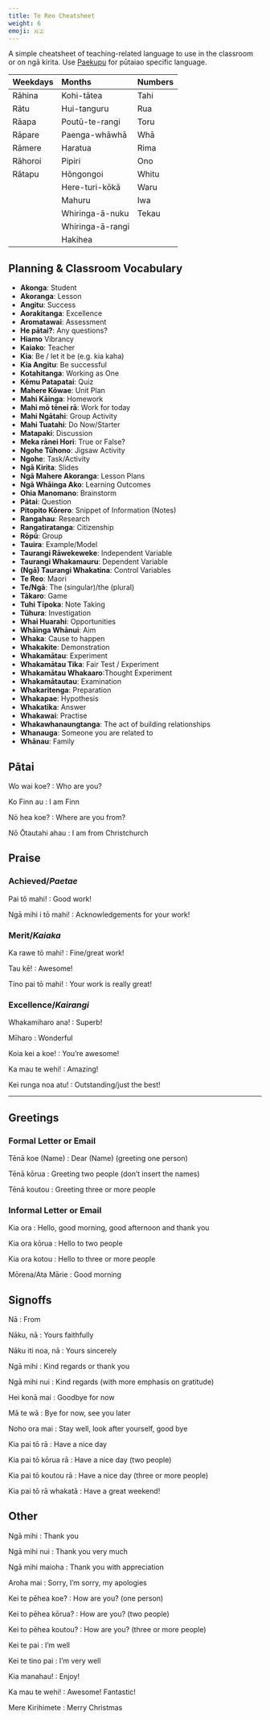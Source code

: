 ```yaml
---
title: Te Reo Cheatsheet
weight: 6
emoji: 🇳🇿
---
```


A simple cheatsheet of teaching-related language to use in the classroom or on ngā kirita. Use [Paekupu](https://paekupu.co.nz/words/wordlist/te-reo-pūtaiao/english-to-maori) for pūtaiao specific language.

| Weekdays   | Months             | Numbers   |
| :--------- | :----------------- | :-------- |
| Rāhina     | Kohi-tātea         | Tahi      |
| Rātu       | Hui-tanguru        | Rua       |
| Rāapa      | Poutū-te-rangi     | Toru      |
| Rāpare     | Paenga-whāwhā      | Whā       |
| Rāmere     | Haratua            | Rima      |
| Rāhoroi    | Pipiri             | Ono       |
| Rātapu     | Hōngongoi          | Whitu     |
|            | Here-turi-kōkā     | Waru      |
|            | Mahuru             | Iwa       |
|            | Whiringa-ā-nuku    | Tekau     |
|            | Whiringa-ā-rangi   |           |
|            | Hakihea            |           |

## Planning & Classroom Vocabulary

- __Akonga__: Student
- __Akoranga__: Lesson
- __Angitu__: Success
- __Aorakitanga__: Excellence
- __Aromatawai__: Assessment
- __He pātai?__: Any questions?
- __Hiamo__ Vibrancy
- __Kaiako__: Teacher
- __Kia__: Be / let it be (e.g. kia kaha)
- __Kia Angitu__: Be successful
- __Kotahitanga__: Working as One
- __Kēmu Patapatai__: Quiz
- __Mahere Kōwae__: Unit Plan
- __Mahi Kāinga__: Homework
- __Mahi mō tēnei rā__: Work for today
- __Mahi Ngātahi__: Group Activity
- __Mahi Tuatahi__: Do Now/Starter
- __Matapaki__: Discussion
- __Meka rānei Hori__: True or False?
- __Ngohe Tūhono__: Jigsaw Activity
- __Ngohe__: Task/Activity
- __Ngā Kirita__: Slides
- __Ngā Mahere Akoranga__: Lesson Plans
- __Ngā Whāinga Ako__: Learning Outcomes
- __Ohia Manomano__: Brainstorm
- __Pātai__: Question
- __Pitopito Kōrero__: Snippet of Information (Notes)
- __Rangahau__: Research
- __Rangatiratanga__: Citizenship
- __Rōpū__: Group
- __Tauira__: Example/Model
- __Taurangi Rāwekeweke__: Independent Variable
- __Taurangi Whakamauru__: Dependent Variable
- __(Ngā) Taurangi Whakatina__: Control Variables
- __Te Reo__: Maori
- __Te/Ngā__: The (singular)/the (plural)
- __Tākaro__: Game
- __Tuhi Tīpoka__: Note Taking
- __Tūhura__: Investigation
- __Whai Huarahi__: Opportunities
- __Whāinga Whānui__: Aim
- __Whaka__: Cause to happen
- __Whakakite__: Demonstration
- __Whakamātau__: Experiment
- __Whakamātau Tika__: Fair Test / Experiment
- __Whakamātau Whakaaro__:Thought Experiment
- __Whakamātautau__: Examination
- __Whakaritenga__: Preparation
- __Whakapae__: Hypothesis
- __Whakatika__: Answer
- __Whakawai__: Practise
- __Whakawhanaungtanga__: The act of building relationships
- __Whanauga__: Someone you are related to
- __Whānau__: Family

## Pātai

Wo wai koe?
: Who are you?

Ko Finn au
: I am Finn

Nō hea koe?
: Where are you from?

Nō Ōtautahi ahau
: I am from Christchurch

## Praise

### Achieved/_Paetae_

Pai tō mahi!
: Good work!

Ngā mihi i tō mahi!
: Acknowledgements for your work!

### Merit/_Kaiaka_

Ka rawe tō mahi!
: Fine/great work!

Tau kē!
: Awesome!

Tino pai tō mahi!
: Your work is really great!

### Excellence/_Kairangi_

Whakamiharo ana!
: Superb! 

Mīharo
: Wonderful

Koia kei a koe!
: You’re awesome!

Ka mau te wehi!
: Amazing!

Kei runga noa atu!
: Outstanding/just the best!

---

## Greetings

### Formal Letter or Email

Tēnā koe (Name)
: Dear (Name) (greeting one person)

Tēnā kōrua
: Greeting two people (don’t insert the names)

Tēnā koutou
: Greeting three or more people

### Informal Letter or Email

Kia ora
: Hello, good morning, good afternoon and thank you

Kia ora kōrua
: Hello to two people

Kia ora kotou
: Hello to three or more people

Mōrena/Ata Mārie
: Good morning

## Signoffs

Nā
: From

Nāku, nā
: Yours faithfully

Nāku iti noa, nā
: Yours sincerely

Ngā mihi
: Kind regards or thank you

Ngā mihi nui
: Kind regards (with more emphasis on gratitude)

Hei konā mai
: Goodbye for now

Mā te wā
: Bye for now, see you later

Noho ora mai
: Stay well, look after yourself, good bye

Kia pai tō rā
: Have a nice day

Kia pai tō kōrua rā
: Have a nice day (two people)

Kia pai tō koutou rā
: Have a nice day (three or more people)

Kia pai tō rā whakatā
: Have a great weekend!

## Other

Ngā mihi
: Thank you

Ngā mihi nui
: Thank you very much

Ngā mihi maioha
: Thank you with appreciation

Aroha mai
: Sorry, I’m sorry, my apologies

Kei te pēhea koe?
: How are you? (one person)

Kei to pēhea kōrua?
: How are you? (two people)

Kei to pēhea koutou?
: How are you? (three or more people)

Kei te pai
: I’m well

Kei te tino pai
: I’m very well

Kia manahau!
: Enjoy!

Ka mau te wehi!
: Awesome! Fantastic!

Mere Kirihimete
: Merry Christmas
